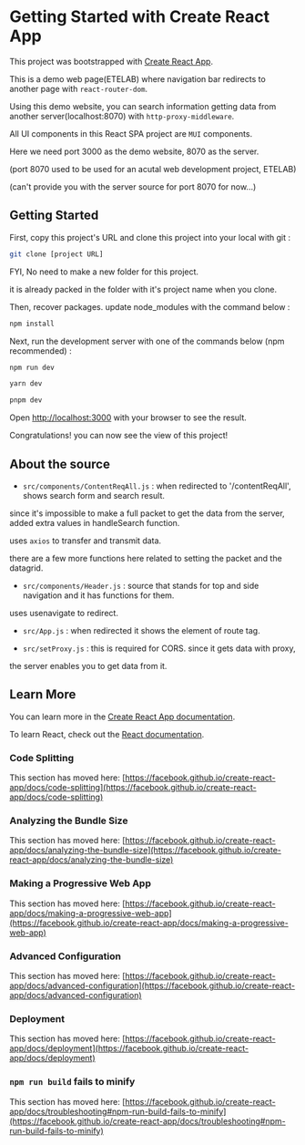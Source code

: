 # Getting Started with Create React App

This project was bootstrapped with [Create React App](https://github.com/facebook/create-react-app).

This is a demo web page(ETELAB) where navigation bar redirects to another page with `react-router-dom`.

Using this demo website, you can search information getting data from another server(localhost:8070) with `http-proxy-middleware`.

All UI components in this React SPA project are `MUI` components.

Here we need port 3000 as the demo website, 8070 as the server.

(port 8070 used to be used for an acutal web development project, ETELAB)

(can't provide you with the server source for port 8070 for now...)

## Getting Started

First, copy this project's URL and clone this project into your local with git :

```bash
git clone [project URL]
```

FYI, No need to make a new folder for this project. 

it is already packed in the folder with it's project name when you clone.

Then, recover packages. update node_modules with the command below :

```bash
npm install
```

Next, run the development server with one of the commands below (npm recommended) :

```bash
npm run dev
```

```bash
yarn dev
```

```bash
pnpm dev
```

Open [http://localhost:3000](http://localhost:3000) with your browser to see the result.

Congratulations! you can now see the view of this project! 

## About the source

- `src/components/ContentReqAll.js` : when redirected to '/contentReqAll', shows search form and search result.

since it's impossible to make a full packet to get the data from the server, added extra values in handleSearch function.

uses `axios` to transfer and transmit data.

there are a few more functions here related to setting the packet and the datagrid. 

- `src/components/Header.js` : source that stands for top and side navigation and it has functions for them. 

uses usenavigate to redirect. 

- `src/App.js` : when redirected it shows the element of route tag.

- `src/setProxy.js` : this is required for CORS. since it gets data with proxy, 

the server enables you to get data from it.

## Learn More

You can learn more in the [Create React App documentation](https://facebook.github.io/create-react-app/docs/getting-started).

To learn React, check out the [React documentation](https://reactjs.org/).

### Code Splitting

This section has moved here: [https://facebook.github.io/create-react-app/docs/code-splitting](https://facebook.github.io/create-react-app/docs/code-splitting)

### Analyzing the Bundle Size

This section has moved here: [https://facebook.github.io/create-react-app/docs/analyzing-the-bundle-size](https://facebook.github.io/create-react-app/docs/analyzing-the-bundle-size)

### Making a Progressive Web App

This section has moved here: [https://facebook.github.io/create-react-app/docs/making-a-progressive-web-app](https://facebook.github.io/create-react-app/docs/making-a-progressive-web-app)

### Advanced Configuration

This section has moved here: [https://facebook.github.io/create-react-app/docs/advanced-configuration](https://facebook.github.io/create-react-app/docs/advanced-configuration)

### Deployment

This section has moved here: [https://facebook.github.io/create-react-app/docs/deployment](https://facebook.github.io/create-react-app/docs/deployment)

### `npm run build` fails to minify

This section has moved here: [https://facebook.github.io/create-react-app/docs/troubleshooting#npm-run-build-fails-to-minify](https://facebook.github.io/create-react-app/docs/troubleshooting#npm-run-build-fails-to-minify)

